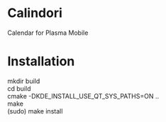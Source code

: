 # Calindori

Calendar for Plasma Mobile

# Installation

mkdir build  
cd build  
cmake -DKDE_INSTALL_USE_QT_SYS_PATHS=ON  ..  
make  
(sudo) make install  
